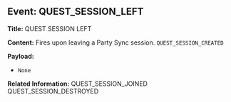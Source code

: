 ## Event: QUEST_SESSION_LEFT

**Title:** QUEST SESSION LEFT

**Content:**
Fires upon leaving a Party Sync session.
`QUEST_SESSION_CREATED`

**Payload:**
- `None`

**Related Information:**
QUEST_SESSION_JOINED
QUEST_SESSION_DESTROYED